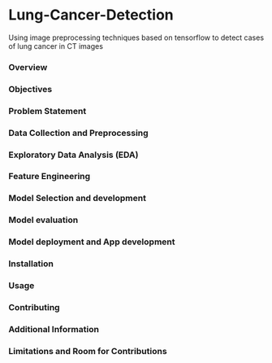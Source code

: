 # Lung-Cancer-Detection
Using image preprocessing techniques based on tensorflow to detect cases of lung cancer in CT images


<h3> Overview </h3>
<h3>Objectives </h3>

<h3>Problem Statement </h3>
<h3>Data Collection and Preprocessing</h3>
<h3>Exploratory Data Analysis (EDA)</h3>
<h3>Feature Engineering</h3>
<h3> Model Selection and development</h3>
<h3> Model evaluation </h3>
<h3> Model deployment and App development</h3>
<h3>Installation </h3>
<h3>Usage</h3>
<h3>Contributing</h3>
<h3>Additional Information</h3>
<h3>Limitations and Room for Contributions</h3>

